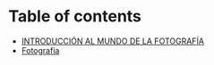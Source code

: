 # Table of contents

* [INTRODUCCIÓN AL MUNDO DE LA FOTOGRAFÍA](README.md)
* [Fotografia](fotografia.md)

